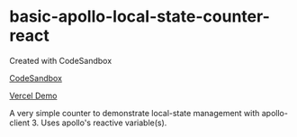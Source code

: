 # basic-apollo-local-state-counter-react
Created with CodeSandbox

[ CodeSandbox ]( https://codesandbox.io/s/basic-apollo-local-state-counter-react-5fgso )

[ Vercel Demo ]( https://csb-5fgso-6nyz53k9s.vercel.app/ )


A very simple counter to demonstrate local-state management
with apollo-client 3.  Uses apollo's reactive variable(s).
